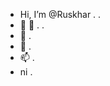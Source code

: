 - Hi, I’m @Ruskhar . .
- 👀 👀 . .
- 🌱 .
- 💞️ .
- 📫 .
- ni .

<!---
Ruskhar/Ruskhar is a ✨ special ✨ repository because its `README.md` (this file) appears on your GitHub profile.
You can click the Preview link to take a look at your changes.
--->
